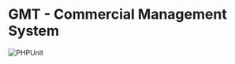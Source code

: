 # GMT - Commercial Management System

![PHPUnit](https://github.com/gmt-property-management/cms/workflows/PHPUnit/badge.svg?branch=master)
